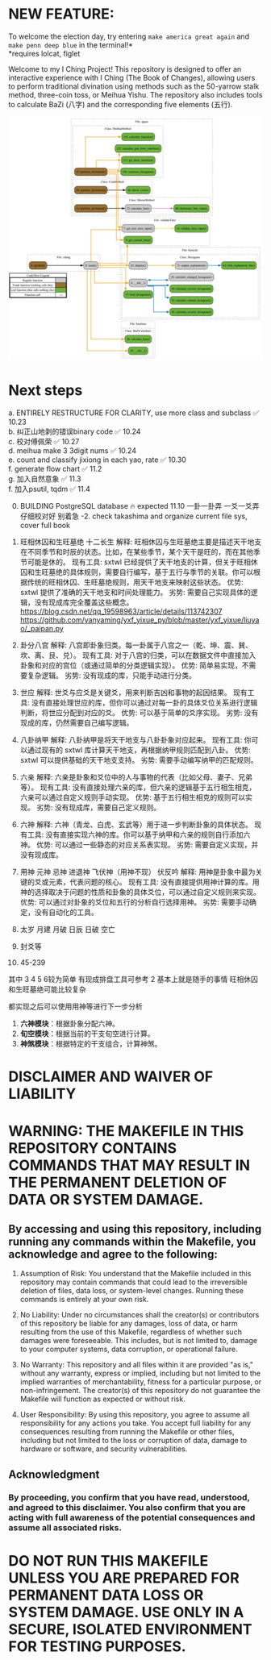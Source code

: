 # NEW FEATURE:

To welcome the election day, try entering `make america great again` and `make penn deep blue` in the terminal!*  
*requires lolcat, figlet

Welcome to my I Ching Project! This repository is designed to offer an interactive experience with I Ching (The Book of Changes), 
allowing users to perform traditional divination using methods such as the 50-yarrow stalk method, three-coin toss, or Meihua Yishu. 
The repository also includes tools to calculate BaZi (八字) and the corresponding five elements (五行).

![Project Structure](flowchart.png)

# Next steps

a. ENTIRELY RESTRUCTURE FOR CLARITY, use more class and subclass ✅ 10.23  
b. 纠正山地剥的错误binary code ✅ 10.24  
c. 校对傅佩荣 ✅ 10.27  
d. meihua make 3 3digit nums ✅ 10.24  
e. count and classify jixiong in each yao, rate ✅ 10.30  
f. generate flow chart ✅ 11.2  
g. 加入自然意象 ✅ 11.3  
f. 加入psutil, tqdm ✅ 11.4    

0. BUILDING PostgreSQL database 🔥 expected 11.10
一卦一卦弄 一爻一爻弄 仔细校对好 别着急
-2. check takashima and organize current file sys, cover full book

1. 旺相休囚和生旺墓绝 十二长生
解释: 旺相休囚与生旺墓绝主要是描述天干地支在不同季节和时辰的状态。比如，在某些季节，某个天干是旺的，而在其他季节可能是休的。
现有工具: sxtwl 已经提供了天干地支的计算，但关于旺相休囚和生旺墓绝的具体规则，需要自行编写，基于五行与季节的关联。你可以根据传统的旺相休囚、生旺墓绝规则，用天干地支来映射这些状态。
优势: sxtwl 提供了准确的天干地支和时间处理能力。
劣势: 需要自己实现具体的逻辑，没有现成库完全覆盖这些概念。
https://blog.csdn.net/qq_19598963/article/details/113742307
https://github.com/yanyaming/yxf_yixue_py/blob/master/yxf_yixue/liuyao/_paipan.py

2. 卦分八宫
解释: 八宫即卦象归类。每一卦属于八宫之一（乾、坤、震、巽、坎、离、艮、兑）。
现有工具: 对于八宫的归类，可以在数据文件中直接加入卦象和对应的宫位（或通过简单的分类逻辑实现）。
优势: 简单易实现，不需要复杂逻辑。
劣势: 没有现成的库，只能手动进行分类。

3. 世应
解释: 世爻与应爻是关键爻，用来判断吉凶和事物的起因结果。
现有工具: 没有直接处理世应的库，但你可以通过对每一卦的具体爻位关系进行逻辑判断，将世应分配到对应的爻。
优势: 可以基于简单的爻序实现。
劣势: 没有现成的库，仍然需要自己编写逻辑。

4. 八卦纳甲
解释: 八卦纳甲是将天干地支与八卦卦象对应起来。
现有工具: 你可以通过现有的 sxtwl 库计算天干地支，再根据纳甲规则匹配到八卦。
优势: sxtwl 可以提供基础的天干地支支持。
劣势: 需要手动编写纳甲的匹配规则。

5. 六亲
解释: 六亲是卦象和爻位中的人与事物的代表（比如父母、妻子、兄弟等）。
现有工具: 没有直接处理六亲的库，但六亲的逻辑基于五行相生相克，六亲可以通过自定义规则手动实现。
优势: 基于五行相生相克的规则可以实现。
劣势: 没有现成库，需要自己定义规则。

6. 六神
解释: 六神（青龙、白虎、玄武等）用于进一步判断卦象的具体状态。
现有工具: 没有直接实现六神的库。你可以基于纳甲和六亲的规则自行添加六神。
优势: 可以通过一些静态的对应关系表实现。
劣势: 需要自定义实现，并没有现成库。

7. 用神 元神 忌神 进退神 飞伏神（用神不现） 伏反吟
解释: 用神是卦象中最为关键的爻或元素，代表问题的核心。
现有工具: 没有直接提供用神计算的库。用神的选择取决于问题的性质和卦象的具体爻位，可以通过自定义规则来实现。
优势: 可以通过对卦象的爻位和五行的分析自行选择用神。
劣势: 需要手动确定，没有自动化的工具。

8. 太岁 月建 月破 日辰 日破 空亡
9. 封爻等
10. 45-239

其中 3 4 5 6较为简单 有现成排盘工具可参考
2 基本上就是随手的事情
旺相休囚和生旺墓绝可能比较复杂

都实现之后可以使用用神等进行下一步分析

1. **六神模块**：根据卦象分配六神。
2. **旬空模块**：根据当前的干支旬空进行计算。
3. **神煞模块**：根据特定的干支组合，计算神煞。


# DISCLAIMER AND WAIVER OF LIABILITY
# WARNING: THE MAKEFILE IN THIS REPOSITORY CONTAINS COMMANDS THAT MAY RESULT IN THE PERMANENT DELETION OF DATA OR SYSTEM DAMAGE.
## By accessing and using this repository, including running any commands within the Makefile, you acknowledge and agree to the following:

1. Assumption of Risk: You understand that the Makefile included in this repository may contain commands that could lead to the irreversible deletion of files, data loss, or system-level changes. Running these commands is entirely at your own risk.

2. No Liability: Under no circumstances shall the creator(s) or contributors of this repository be liable for any damages, loss of data, or harm resulting from the use of this Makefile, regardless of whether such damages were foreseeable. This includes, but is not limited to, damage to your computer systems, data corruption, or operational failure.

3. No Warranty: This repository and all files within it are provided "as is," without any warranty, express or implied, including but not limited to the implied warranties of merchantability, fitness for a particular purpose, or non-infringement. The creator(s) of this repository do not guarantee the Makefile will function as expected or without risk.

4. User Responsibility: By using this repository, you agree to assume all responsibility for any actions you take. You accept full liability for any consequences resulting from running the Makefile or other files, including but not limited to the loss or corruption of data, damage to hardware or software, and security vulnerabilities.

## Acknowledgment
### By proceeding, you confirm that you have read, understood, and agreed to this disclaimer. You also confirm that you are acting with full awareness of the potential consequences and assume all associated risks.

# DO NOT RUN THIS MAKEFILE UNLESS YOU ARE PREPARED FOR PERMANENT DATA LOSS OR SYSTEM DAMAGE. USE ONLY IN A SECURE, ISOLATED ENVIRONMENT FOR TESTING PURPOSES.